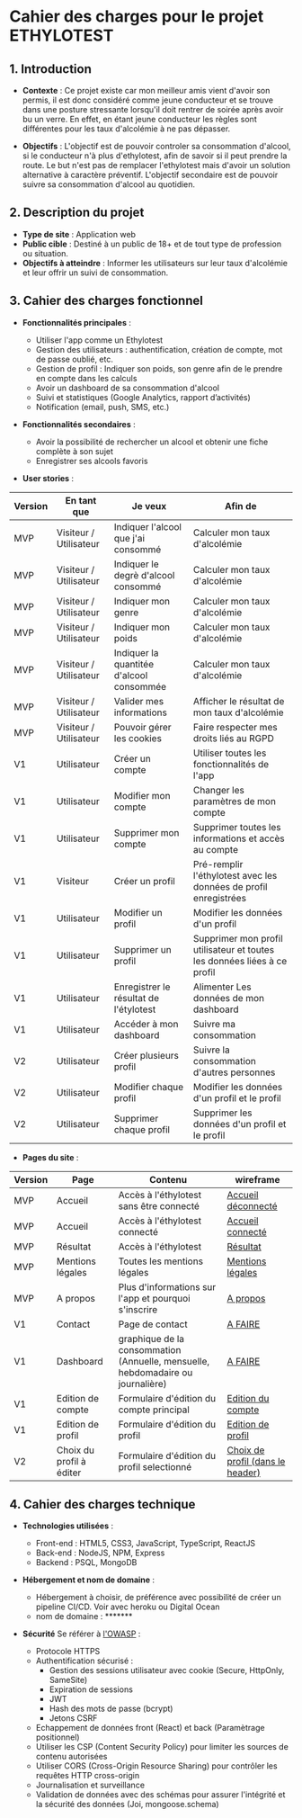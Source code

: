# Cahier des charges pour le projet ETHYLOTEST

## 1. Introduction
- **Contexte** : Ce projet existe car mon meilleur amis vient d'avoir son permis, il est donc considéré comme jeune conducteur et se trouve dans une posture stressante lorsqu'il doit rentrer de soirée après avoir bu un verre. En effet, en étant jeune conducteur les règles sont différentes pour les taux d'alcolémie à ne pas dépasser.

- **Objectifs** : L'objectif est de pouvoir controler sa consommation d'alcool, si le conducteur n'à plus d'ethylotest, afin de savoir si il peut prendre la route. Le but n'est pas de remplacer l'ethylotest mais d'avoir un solution alternative à caractère préventif. L'objectif secondaire est de pouvoir suivre sa consommation d'alcool au quotidien.

## 2. Description du projet
- **Type de site** : Application web
- **Public cible** : Destiné à un public de 18+ et de tout type de profession ou situation.
- **Objectifs à atteindre** : Informer les utilisateurs sur leur taux d'alcolémie et leur offrir un suivi de consommation.

## 3. Cahier des charges fonctionnel
- **Fonctionnalités principales** :
  - Utiliser l'app comme un Ethylotest
  - Gestion des utilisateurs : authentification, création de compte, mot de passe oublié, etc.
  - Gestion de profil : Indiquer son poids, son genre afin de le prendre en compte dans les calculs
  - Avoir un dashboard de sa consommation d'alcool
  - Suivi et statistiques (Google Analytics, rapport d’activités)
  - Notification (email, push, SMS, etc.)

- **Fonctionnalités secondaires** :
  - Avoir la possibilité de rechercher un alcool et obtenir une fiche complète à son sujet
  - Enregistrer ses alcools favoris

- **User stories** :

| Version                | En tant que | Je veux | Afin de | 
|------------------------| ----------- | ------- | ------- |
| MVP | Visiteur / Utilisateur | Indiquer l'alcool que j'ai consommé | Calculer mon taux d'alcolémie |
| MVP | Visiteur / Utilisateur | Indiquer le degrè d'alcool consommé | Calculer mon taux d'alcolémie |
| MVP | Visiteur / Utilisateur | Indiquer mon genre | Calculer mon taux d'alcolémie |
| MVP | Visiteur / Utilisateur | Indiquer mon poids | Calculer mon taux d'alcolémie |
| MVP | Visiteur / Utilisateur | Indiquer la quantitée d'alcool consommée | Calculer mon taux d'alcolémie |
| MVP | Visiteur / Utilisateur | Valider mes informations | Afficher le résultat de mon taux d'alcolémie |
| MVP | Visiteur / Utilisateur | Pouvoir gérer les cookies | Faire respecter mes droits liés au RGPD |
| V1 | Utilisateur             | Créer un compte | Utiliser toutes les fonctionnalités de l'app |
| V1 | Utilisateur             | Modifier mon compte | Changer les paramètres de mon compte |
| V1 | Utilisateur             | Supprimer mon compte | Supprimer toutes les informations et accès au compte |
| V1 | Visiteur                | Créer un profil | Pré-remplir l'éthylotest avec les données de profil enregistrées |
| V1 | Utilisateur             | Modifier un profil | Modifier les données d'un profil |
| V1 | Utilisateur             | Supprimer un profil | Supprimer mon profil utilisateur et toutes les données liées à ce profil |
| V1 | Utilisateur             | Enregistrer le résultat de l'étylotest | Alimenter Les données de mon dashboard |
| V1 | Utilisateur             | Accéder à mon dashboard | Suivre ma consommation |
| V2 | Utilisateur             | Créer plusieurs profil | Suivre la consommation d'autres personnes |
| V2 | Utilisateur             | Modifier chaque profil | Modifier les données d'un profil et le profil |
| V2 | Utilisateur             | Supprimer chaque profil | Supprimer les données d'un profil et le profil |


- **Pages du site** : 

| Version | Page | Contenu | wireframe |
|---|---|---|---|
| MVP | Accueil | Accès à l'éthylotest sans être connecté | [Accueil déconnecté](./wireframes/home-logout.png)
| MVP | Accueil | Accès à l'éthylotest connecté | [Accueil connecté](./wireframes/home-logged.png)
| MVP | Résultat | Accès à l'éthylotest | [Résultat](./wireframes/result.png)
| MVP | Mentions légales | Toutes les mentions légales | [Mentions légales](./wireframes/legal-notices.png)
| MVP | A propos | Plus d'informations sur l'app et pourquoi s'inscrire | [A propos](./wireframes/about.png)
| V1 | Contact | Page de contact | [A FAIRE](#)
| V1 | Dashboard | graphique de la consommation (Annuelle, mensuelle, hebdomadaire ou journalière) | [A FAIRE](./wireframes/#)
| V1 | Edition de compte | Formulaire d'édition du compte principal | [Edition du compte](./wireframes/edit-account.png)
| V1 | Edition de profil | Formulaire d'édition du profil | [Edition de profil](./wireframes/edit-profile.png)
| V2 | Choix du profil à éditer | Formulaire d'édition du profil selectionné | [Choix de profil (dans le header)](./wireframes/home-logged.png)


## 4. Cahier des charges technique
- **Technologies utilisées** : 
  - Front-end : HTML5, CSS3, JavaScript, TypeScript, ReactJS
  - Back-end : NodeJS, NPM, Express
  - Backend : PSQL, MongoDB

- **Hébergement et nom de domaine** : 
  - Hébergement à choisir, de préférence avec possibilité de créer un pipeline CI/CD. Voir avec heroku ou Digital Ocean
  - nom de domaine : *******

- **Sécurité** Se référer à [l'OWASP](https://owasp.org/www-project-top-ten/) : 

  - Protocole HTTPS
  - Authentification sécurisé :
    - Gestion des sessions utilisateur avec cookie (Secure, HttpOnly, SameSite)
    - Expiration de sessions
    - JWT
    - Hash des mots de passe (bcrypt)
    - Jetons CSRF
  - Echappement de données front (React) et back (Paramètrage positionnel)
  - Utiliser les CSP (Content Security Policy) pour limiter les sources de contenu autorisées
  - Utiliser CORS (Cross-Origin Resource Sharing) pour contrôler les requêtes HTTP cross-origin
  - Journalisation et surveillance
  -  Validation de données avec des schémas pour assurer l'intégrité et la sécurité des données (Joi, mongoose.schema)